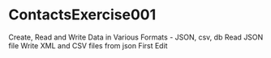 # ContactsExercise001
Create, Read and Write Data in Various Formats - JSON, csv, db 
Read JSON file
Write XML and CSV files from json 
First Edit